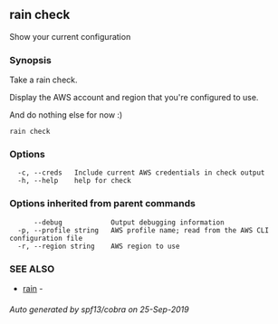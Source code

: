 ## rain check

Show your current configuration

### Synopsis

Take a rain check.

Display the AWS account and region that you're configured to use.

And do nothing else for now :)

```
rain check
```

### Options

```
  -c, --creds   Include current AWS credentials in check output
  -h, --help    help for check
```

### Options inherited from parent commands

```
      --debug            Output debugging information
  -p, --profile string   AWS profile name; read from the AWS CLI configuration file
  -r, --region string    AWS region to use
```

### SEE ALSO

* [rain](index.md)	 - 

###### Auto generated by spf13/cobra on 25-Sep-2019
